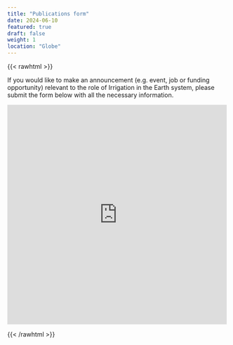 ```yaml
---
title: "Publications form"
date: 2024-06-10
featured: true
draft: false
weight: 1
location: "Globe"
---
```

{{< rawhtml >}}
<div>
<p> If you would like to make an announcement (e.g. event, job or funding opportunity) relevant to the role of Irrigation in the Earth system, please submit the form below with all the necessary information.
  <p>  <iframe src="https://docs.google.com/forms/d/e/1FAIpQLSc2bUqqXhLpvOTz_LVhPUY2cP_C9GSvPkbmIuOowUN8gmaybA/viewform?embedded=true" width="500" height="500" frameborder="0" marginheight="0" marginwidth="0">Loading…</iframe>
</p>
</div>
{{< /rawhtml >}}
<!--more-->
